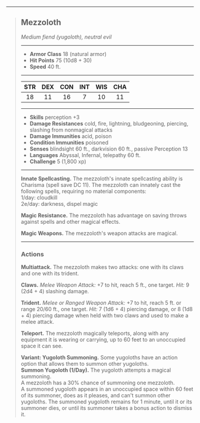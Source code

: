 ***
> ## Mezzoloth
> *Medium fiend (yugoloth), neutral evil*
> 
> ***
> 
> - **Armor Class** 18 (natural armor)
> - **Hit Points** 75 (10d8 + 30)
> - **Speed** 40 ft.
> 
> ***
> 
> |STR|DEX|CON|INT|WIS|CHA|
> |:---:|:---:|:---:|:---:|:---:|:---:|
> |18|11|16|7|10|11|
> 
> ***
> 
> - **Skills** perception +3
> - **Damage Resistances** cold, fire, lightning, bludgeoning, piercing, slashing from nonmagical attacks
> - **Damage Immunities** acid, poison
> - **Condition Immunities** poisoned
> - **Senses** blindsight 60 ft., darkvision 60 ft., passive Perception 13
> - **Languages** Abyssal, Infernal, telepathy 60 ft.
> - **Challenge** 5 (1,800 xp)
> 
> ***
> 
> **Innate Spellcasting.** The mezzoloth's innate spellcasting ability is Charisma (spell save DC 11). The mezzoloth can innately cast the following spells, requiring no material components:  
> 1/day: cloudkill  
> 2e/day: darkness, dispel magic
> 
> **Magic Resistance.** The mezzoloth has advantage on saving throws against spells and other magical effects.
> 
> **Magic Weapons.** The mezzoloth's weapon attacks are magical.
> 
> ***
> 
> ### Actions
> **Multiattack.** The mezzoloth makes two attacks: one with its claws and one with its trident.
> 
> **Claws.** *Melee Weapon Attack:* +7 to hit, reach 5 ft., one target. *Hit:* 9 (2d4 + 4) slashing damage.
> 
> **Trident.** *Melee or Ranged Weapon Attack:* +7 to hit, reach 5 ft. or range 20/60 ft., one target. *Hit:* 7 (1d6 + 4) piercing damage, or 8 (1d8 + 4) piercing damage when held with two claws and used to make a melee attack.
> 
> **Teleport.** The mezzoloth magically teleports, along with any equipment it is wearing or carrying, up to 60 feet to an unoccupied space it can see.
> 
> **Variant: Yugoloth Summoning.** Some yugoloths have an action option that allows them to summon other yugoloths.  
> **Summon Yugoloth (1/Day).** The yugoloth attempts a magical summoning.  
> A mezzoloth has a 30% chance of summoning one mezzoloth.  
> A summoned yugoloth appears in an unoccupied space within 60 feet of its summoner, does as it pleases, and can't summon other yugoloths. The summoned yugoloth remains for 1 minute, until it or its summoner dies, or until its summoner takes a bonus action to dismiss it.